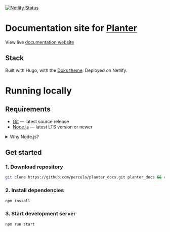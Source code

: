 [![Netlify Status](https://api.netlify.com/api/v1/badges/985fa11c-afca-4fa7-ac9b-732f01bdc506/deploy-status)](https://app.netlify.com/sites/planter-docs/deploys)

# Documentation site for [Planter](https://planter.garden)

View live [documentation website](https://info.planter.garden)

## Stack
Built with Hugo, with the [Doks theme](https://getdoks.org/). Deployed on Netlify.

# Running locally

## Requirements

- [Git](https://git-scm.com/) — latest source release
- [Node.js](https://nodejs.org/) — latest LTS version or newer

<details>
<summary>Why Node.js?</summary>

Doks uses npm (included with Node.js) to centralize dependency management, making it [easy to update](https://getdoks.org/docs/help/how-to-update/) resources, build tooling, plugins, and build scripts.

</details>

## Get started

### 1. Download repository

```bash
git clone https://github.com/percula/planter_docs.git planter_docs && cd planter_docs
```

### 2. Install dependencies

```bash
npm install
```

### 3. Start development server

```bash
npm run start
```
